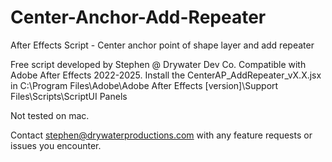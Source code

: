 # Center-Anchor-Add-Repeater
After Effects Script - Center anchor point of shape layer and add repeater

Free script developed by Stephen @ Drywater Dev Co.  Compatible with Adobe After Effects 2022-2025.  Install the CenterAP_AddRepeater_vX.X.jsx in C:\Program Files\Adobe\Adobe After Effects [version]\Support Files\Scripts\ScriptUI Panels

Not tested on mac.

Contact stephen@drywaterproductions.com with any feature requests or issues you encounter.
